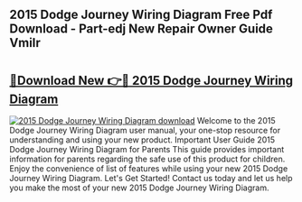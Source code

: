 ## 2015 Dodge Journey Wiring Diagram Free Pdf Download - Part-edj New Repair Owner Guide VmiIr

# <h2><a href="http://dfmyqh6.blite.top/?on=2015+Dodge+Journey+Wiring+Diagram">🔗Download New 👉🔴 2015 Dodge Journey Wiring Diagram</a></h2>

[![2015 Dodge Journey Wiring Diagram download](https://i.imgur.com/lujVjoI.png)](http://dfmyqh6.blite.top/?on=2015+Dodge+Journey+Wiring+Diagram)
Welcome to the 2015 Dodge Journey Wiring Diagram user manual, your one-stop resource for understanding and using your new product. Important User Guide 2015 Dodge Journey Wiring Diagram for Parents This guide provides important information for parents regarding the safe use of this product for children. Enjoy the convenience of list of features while using your new 2015 Dodge Journey Wiring Diagram. Let's Get Started! Contact us today and let us help you make the most of your new 2015 Dodge Journey Wiring Diagram.
